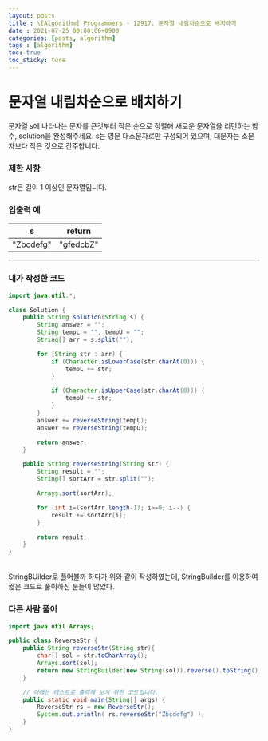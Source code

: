 ```yaml
---
layout: posts
title : \[Algorithm] Programmers - 12917. 문자열 내림차순으로 배치하기
date : 2021-07-25 00:00:00+0900
categories: [posts, algorithm]
tags : [algorithm]
toc: true
toc_sticky: ture
---
```


# 문자열 내림차순으로 배치하기
문자열 s에 나타나는 문자를 큰것부터 작은 순으로 정렬해 새로운 문자열을 리턴하는 함수, solution을 완성해주세요.
s는 영문 대소문자로만 구성되어 있으며, 대문자는 소문자보다 작은 것으로 간주합니다.

### 제한 사항
str은 길이 1 이상인 문자열입니다.

### 입출력 예

| s | return | 
| :---: | :---: | 
| "Zbcdefg" | "gfedcbZ" | 


---

### 내가 작성한 코드
``` java
import java.util.*;

class Solution {
    public String solution(String s) {
        String answer = "";
        String tempL = "", tempU = "";
        String[] arr = s.split("");

        for (String str : arr) {
            if (Character.isLowerCase(str.charAt(0))) {
                tempL += str;
            }

            if (Character.isUpperCase(str.charAt(0))) {
                tempU += str;
            }
        }
        answer += reverseString(tempL);
        answer += reverseString(tempU);

        return answer;
    }

    public String reverseString(String str) {
        String result = "";
        String[] sortArr = str.split("");

        Arrays.sort(sortArr);

        for (int i=(sortArr.length-1); i>=0; i--) {
            result += sortArr[i];
        }

        return result;
    }
}
```

<br/>   
StringBUilder로 풀어볼까 하다가 위와 같이 작성하였는데, StringBuilder를 이용하여 짧은 코드로 풀이하신 분들이 많았다.

### 다른 사람 풀이

``` java 
import java.util.Arrays;

public class ReverseStr {
    public String reverseStr(String str){
        char[] sol = str.toCharArray();
        Arrays.sort(sol);
        return new StringBuilder(new String(sol)).reverse().toString();
    }

    // 아래는 테스트로 출력해 보기 위한 코드입니다.
    public static void main(String[] args) {
        ReverseStr rs = new ReverseStr();
        System.out.println( rs.reverseStr("Zbcdefg") );
    }
}
```